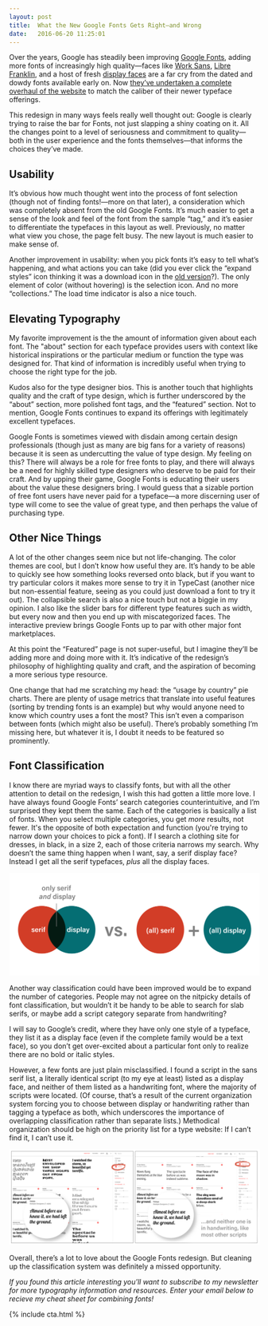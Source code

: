 ```yaml
---
layout: post
title:  What the New Google Fonts Gets Right—and Wrong
date:   2016-06-20 11:25:01
---
```


Over the years, Google has steadily been improving <a href="https://fonts.google.com/">Google Fonts</a>, adding more fonts of increasingly high quality—faces like <a href="https://fonts.google.com/specimen/Work+Sans">Work Sans</a>, <a href="https://fonts.google.com/specimen/Libre+Franklin">Libre Franklin</a>, and a host of fresh <a href="https://fonts.google.com/?category=Display">display faces</a> are a far cry from the dated and dowdy fonts available early on. Now <a href="https://design.google.com/articles/reimagining-google-fonts/">they’ve undertaken a complete overhaul of the website</a> to match the caliber of their newer typeface offerings. 

This redesign in many ways feels really well thought out: Google is clearly trying to raise the bar for Fonts, not just slapping a shiny coating on it. All the changes point to a level of seriousness and commitment to quality—both in the user experience and the fonts themselves—that informs the choices they’ve made. 

<h2>Usability</h2>

It’s obvious how much thought went into the process of font selection (though not of finding fonts!—more on that later), a consideration which was completely absent from the old Google Fonts. It’s much easier to get a sense of the look and feel of the font from the sample “tag,” and it’s easier to differentiate the typefaces in this layout as well. Previously, no matter what view you chose, the page felt busy. The new layout is much easier to make sense of.

Another improvement in usability: when you pick fonts it’s easy to tell what’s happening, and what actions you can take (did you ever click the “expand styles” icon thinking it was a download icon in the <a href="https://www.google.com/fonts">old version</a>?). The only element of color (without hovering) is the selection icon. And no more “collections.” The load time indicator is also a nice touch.

<h2>Elevating Typography</h2>

My favorite improvement is the the amount of information given about each font. The "about" section for each typeface provides users with context like historical inspirations or the particular medium or function the type was designed for. That kind of information is incredibly useful when trying to choose the right type for the job. 

Kudos also for the type designer bios. This is another touch that highlights quality and the craft of type design, which is further underscored by the “about” section, more polished font tags, and the “featured” section. Not to mention, Google Fonts continues to expand its offerings with legitimately excellent typefaces. 

Google Fonts is sometimes viewed with disdain among certain design professionals (though just as many are big fans for a variety of reasons) because it is seen as undercutting the value of type design. My feeling on this? There will always be a role for free fonts to play, and there will always be a need for highly skilled type designers who deserve to be paid for their craft. And by upping their game, Google Fonts is educating their users about the value these designers bring. I would guess that a sizable portion of free font users have never paid for a  typeface—a more discerning user of type will come to see the value of great type, and then perhaps the value of purchasing type.

<h2>Other Nice Things</h2>

A lot of the other changes seem nice but not life-changing. The color themes are cool, but I don’t know how useful they are. It’s handy to be able to quickly see how something looks reversed onto black, but if you want to try particular colors it makes more sense to try it in TypeCast (another nice but non-essential feature, seeing as you could just download a font to try it out). The collapsible search is also a nice touch but not a biggie in my opinion. I also like the slider bars for different type features such as width, but every now and then you end up with miscategorized faces. The interactive preview brings Google Fonts up to par with other major font marketplaces.

At this point the “Featured” page is not super-useful, but I imagine they’ll be adding more and doing more with it. It’s indicative of the redesign’s philosophy of highlighting quality and craft, and the aspiration of becoming a more serious type resource. 

One change that had me scratching my head: the “usage by country” pie charts. There are plenty of usage metrics that translate into useful features (sorting by trending fonts is an example) but why would anyone need to know which country uses a font the most? This isn’t even a comparison between fonts (which might also be useful). There’s probably something I’m missing here, but whatever it is, I doubt it needs to be featured so prominently.

<h2>Font Classification</h2>

I know there are myriad ways to classify fonts, but with all the other attention to detail on the redesign, I wish this had gotten a little more love. I have always found Google Fonts’ search categories counterintuitive, and I’m surprised they kept them the same. Each of the categories is basically a list of fonts. When you select multiple categories, you get <i>more</i> results, not fewer. It's the opposite of both expectation and function (you're trying to narrow down your choices to pick a font). If I search a clothing site for dresses, in black, in a size 2, each of those criteria narrows my search. Why doesn’t the same thing happen when I want, say, a serif display face? Instead I get all the serif typefaces, <i>plus</i> all the display faces.

<img src="/images/google_fonts/overlapping_classification.png" alt="Overlapping Classification">

Another way classification could have been improved would be to expand the number of categories. People may not agree on the nitpicky details of font classification, but wouldn’t it be handy to be able to search for slab serifs, or maybe add a script category separate from handwriting? 

I will say to Google’s credit, where they have only one style of a typeface, they list it as a display face (even if the complete family would be a text face), so you don’t get over-excited about a particular font only to realize there are no bold or italic styles. 

However, a few fonts are just plain misclassified. I found a script in the sans serif list, a literally identical script (to my eye at least) listed as a display face, and neither of them listed as a handwriting font, where the majority of scripts were located. (Of course, that’s a result of the current organization system forcing you to choose between display or handwriting rather than tagging a typeface as both, which underscores the importance of overlapping classification rather than separate lists.) Methodical organization should be high on the priority list for a type website: If I can’t find it, I can’t use it. 

<img src="/images/google_fonts/script_comparison.png" alt="Script Comparison">

Overall, there’s a lot to love about the Google Fonts redesign. But cleaning up the classification system was definitely a missed opportunity. 

<i>If you found this article interesting you'll want to subscribe to my newsletter for more typography information and resources. Enter your email below to recieve my cheat sheet for combining fonts!</i>

{% include cta.html %}